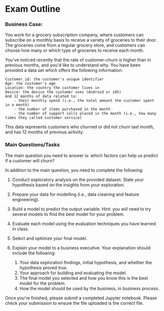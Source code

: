 # Exam Outline

### Business Case:
You work for a grocery subscription company, where customers can subscribe on a monthly basis to receive a variety of groceries to their door. The groceries come from a regular grocery store, and customers can choose how many or which type of groceries to receive each month. 

You've noticed recently that the rate of customer-churn is higher than in previous months, and you'd like to understand why. You have been provided a data set which offers the following information:

    Customer_id: the customer's unique identifier
    Age: the customer's age
    Location: the country the customer lives in
    Device: the device the customer uses (Android or iOS)
    And 12 months of data related to:
        - their monthly spend (i.e., the total amount the customer spent in a month)
        - the number of items purchased in the month
        - the number of support calls placed in the month (i.e., how many times they called customer service)

This data represents customers who churned or did not churn last month, and has 12 months of previous activity. 

### Main Questions/Tasks

The main question you need to answer is: which factors can help us predict if a customer will churn?

In addition to the main question, you need to complete the following:

1. Conduct exploratory analysis on the provided dataset. State your hypothesis based on the insights from your exploration.

2. Prepare your data for modelling (i.e., data cleaning and feature engineering).

3. Build a model to predict the output variable. Hint: you will need to try several models to find the best model for your problem.

4. Evaluate each model using the evaluation techniques you have learned in class.

5. Select and optimize your final model.

6. Explain your model to a business executive. Your explanation should include the following:

    1. Your data exploration findings, initial hypothesis, and whether the hypothesis proved true.
    2. Your approach for building and evaluating the model. 
    3. The final model you selected and how you know this is the best model for the problem.
    4. How the model should be used by the business, in business process.

Once you're finished, please submit a completed Jupyter notebook. Please check your submission to ensure the file uploaded is the correct file.